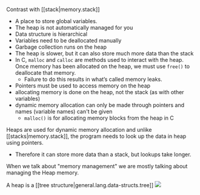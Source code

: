 
Contrast with [[stack|memory.stack]]
- A place to store global variables. 
- The heap is not automatically managed for you
- Data structure is hierarchical
- Variables need to be deallocated manually
- Garbage collection runs on the heap
- The heap is slower, but it can also store much more data than the stack
- In C, `malloc` and `calloc` are methods used to interact with the heap. Once memory has been allocated on the heap, we must use `free()` to deallocate that memory. 
	- Failure to do this results in what’s called memory leaks. 
- Pointers must be used to access memory on the heap
- allocating memory is done on the heap, not the stack (as with other variables)
- dynamic memory allocation can only be made through pointers and names (variable names) can't be given
	- `malloc()` is for allocating memory blocks from the heap in C

Heaps are used for dynamic memory allocation and unlike [[stacks|memory.stack]], the program needs to look up the data in heap using pointers.
- Therefore it can store more data than a stack, but lookups take longer.

When we talk about "memory management" we are mostly talking about managing the Heap memory.

A heap is a [[tree structure|general.lang.data-structs.tree]]
![](/assets/images/2023-07-24-21-59-36.png)